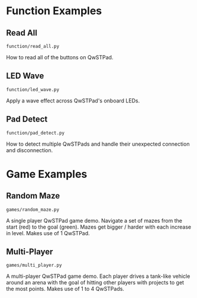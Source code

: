 # Function Examples
## Read All

`function/read_all.py`

How to read all of the buttons on QwSTPad.

## LED Wave

`function/led_wave.py`

Apply a wave effect across QwSTPad's onboard LEDs.

## Pad Detect

`function/pad_detect.py`

How to detect multiple QwSTPads and handle their unexpected connection and disconnection.

# Game Examples
## Random Maze

`games/random_maze.py`

A single player QwSTPad game demo. Navigate a set of mazes from the start (red) to the goal (green). Mazes get bigger / harder with each increase in level. Makes use of 1 QwSTPad.

## Multi-Player

`games/multi_player.py`

A multi-player QwSTPad game demo. Each player drives a tank-like vehicle around an arena with the goal of hitting other players with projects to get the most points. Makes use of 1 to 4 QwSTPads.